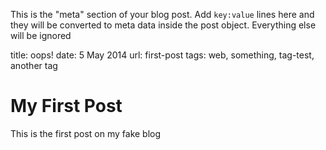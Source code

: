 This is the "meta" section of your blog post. Add `key:value` lines here and they will be converted to meta data inside the post object. Everything else will be ignored

title: oops!
date: 5 May 2014
url: first-post
tags: web, something, tag-test, another tag

My First Post
==============

This is the first post on my fake blog